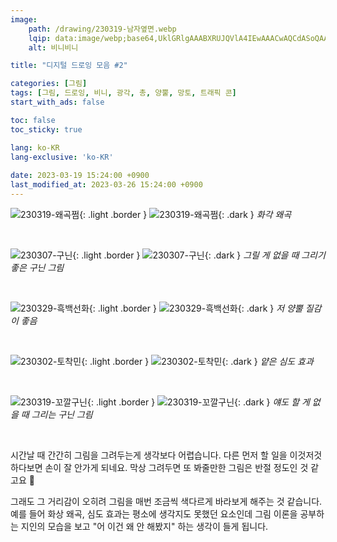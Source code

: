 ```yaml
---
image:
    path: /drawing/230319-남자옆면.webp
    lqip: data:image/webp;base64,UklGRlgAAABXRUJQVlA4IEwAAACwAQCdASoQAAgAAgA0JQBOgBh2EShgAP79L/Zddr8IocHoi5zSrcrofTZs+tnZKRzvYrsVlw6ZY7BgVwil9C9Gboi+zO+NlKxGpgAA
    alt: 비니비니

title: "디지털 드로잉 모음 #2"

categories: [그림]
tags: [그림, 드로잉, 비니, 광각, 총, 양뿔, 망토, 트래픽 콘]
start_with_ads: false

toc: false
toc_sticky: true

lang: ko-KR
lang-exclusive: 'ko-KR'
 
date: 2023-03-19 15:24:00 +0900
last_modified_at: 2023-03-26 15:24:00 +0900
---
```


![230319-왜곡쩜](/drawing/230319-왜곡쩜.webp){: .light .border }
![230319-왜곡쩜](/drawing/230319-왜곡쩜.webp){: .dark }
_화각 왜곡_

<br>

![230307-구닌](/drawing/230307-구닌.webp){: .light .border }
![230307-구닌](/drawing/230307-구닌.webp){: .dark }
_그릴 게 없을 때 그리기 좋은 구닌 그림_

<br>

![230329-흑백선화](/drawing/230329_흑백선화.webp){: .light .border }
![230329-흑백선화](/drawing/230329_흑백선화.webp){: .dark }
_저 양뿔 질감이 좋음_

<br>

![230302-토착민](/drawing/230302-토착민.webp){: .light .border }
![230302-토착민](/drawing/230302-토착민.webp){: .dark }
_얕은 심도 효과_

<br>

![230319-꼬깔구닌](/drawing/230319-꼬깔구닌.webp){: .light .border }
![230319-꼬깔구닌](/drawing/230319-꼬깔구닌.webp){: .dark }
_얘도 할 게 없을 때 그리는 구닌 그림_

<br>

시간날 때 간간히 그림을 그려두는게 생각보다 어렵습니다. 다른 먼저 할 일을 이것저것 하다보면 손이 잘 안가게 되네요. 막상 그려두면 또 봐줄만한 그림은 반절 정도인 것 같고요 🥲

그래도 그 거리감이 오히려 그림을 매번 조금씩 색다르게 바라보게 해주는 것 같습니다. 예를 들어 화상 왜곡, 심도 효과는 평소에 생각지도 못했던 요소인데 그림 이론을 공부하는 지인의 모습을 보고 "어 이건 왜 안 해봤지" 하는 생각이 들게 됩니다.